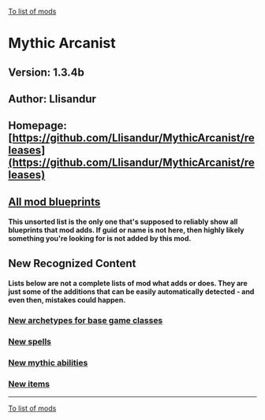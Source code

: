[To list of mods](../README.md)

# Mythic Arcanist

## Version: 1.3.4b

## Author: Llisandur

## Homepage: [https://github.com/Llisandur/MythicArcanist/releases](https://github.com/Llisandur/MythicArcanist/releases)

## [All mod blueprints](./AllBlueprints.md)

#### This unsorted list is the only one that's supposed to reliably show all blueprints that mod adds. If guid or name is not here, then highly likely something you're looking for is not added by this mod.

## New Recognized Content

#### **Lists below are not a complete lists of mod what adds or does**. They are just some of the additions that can be easily automatically detected - and even then, mistakes could happen.

### [New archetypes for base game classes](./Archetypes.md)

### [New spells](./Spells.md)

### [New mythic abilities](./MythicAbilities.md)

### [New items](./Items.md)


___
[To list of mods](../README.md)
